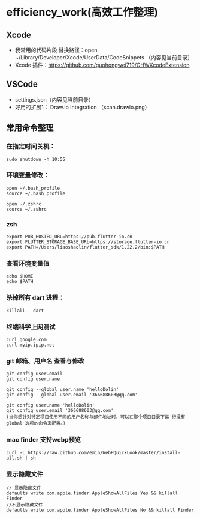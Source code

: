 # efficiency_work(高效工作整理)

## Xcode 
* 我常用的代码片段 替换路径：open ~/Library/Developer/Xcode/UserData/CodeSnippets （内容见当前目录）
* Xcode 插件：https://github.com/guohongwei719/GHWXcodeExtension
## VSCode 
* settings.json（内容见当前目录）
* 好用的扩展1： Draw.io Integration （scan.drawio.png）

## 常用命令整理

### 在指定时间关机：
```
sudo shutdown -h 10:55                                  
```
### 环境变量修改：
```
open ~/.bash_profile
source ~/.bash_profile

open ~/.zshrc
source ~/.zshrc
```

### zsh
```
export PUB_HOSTED_URL=https://pub.flutter-io.cn
export FLUTTER_STORAGE_BASE_URL=https://storage.flutter-io.cn
export PATH=/Users/liaoshaolin/flutter_sdk/1.22.2/bin:$PATH
```

### 查看环境变量值
```
echo $HOME
echo $PATH
```
### 杀掉所有 dart 进程：
```
killall - dart
```
### 终端科学上网测试
```
curl google.com
curl myip.ipip.net
```
### git 邮箱、用户名 查看与修改
```
git config user.email
git config user.name

git config --global user.name 'helloDolin'
git config --global user.email '366688603@qq.com'

git config user.name 'helloDolin'
git config user.email '366688603@qq.com'
(当你想针对特定项目使用不同的用户名称与邮件地址时，可以在那个项目目录下运 行没有 --global 选项的命令来配置。)
```
### mac finder 支持webp预览
```
curl -L https://raw.github.com/emin/WebPQuickLook/master/install-all.sh | sh
```
### 显示隐藏文件
```
// 显示隐藏文件
defaults write com.apple.finder AppleShowAllFiles Yes && killall Finder 
//不显示隐藏文件
defaults write com.apple.finder AppleShowAllFiles No && killall Finder 
```


